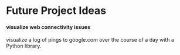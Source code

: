 Future Project Ideas
====================

#### visualize web connectivity issues
visualize a log of pings to google.com over the course of a day with a Python library.
